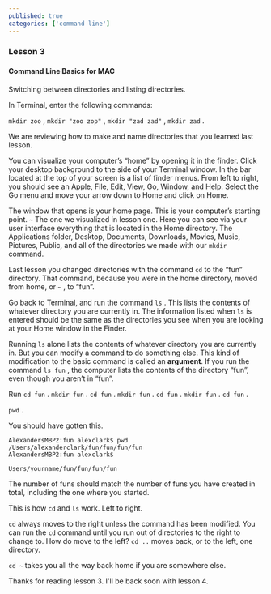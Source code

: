 ```yaml
---
published: true
categories: ['command line']
---
```




### Lesson 3
#### Command Line Basics for MAC

Switching between directories and listing directories. 

In Terminal, enter the following commands:

`mkdir zoo` , `mkdir "zoo zop"` , `mkdir "zad zad"` , `mkdir zad` .

We are reviewing how to make and name directories that you learned last lesson.

You can visualize your computer’s “home” by opening it in the finder. Click your desktop background to the side of your Terminal window. In the bar located at the top of your screen is a list of finder menus. From left to right, you should see an Apple, File, Edit, View, Go, Window, and Help. Select the Go menu and move your arrow down to Home and click on Home.

The window that opens is your home page. This is your computer’s starting point. `~` The one we visualized in lesson one. Here you can see via your user interface everything that is located in the Home directory. The Applications folder, Desktop, Documents, Downloads, Movies, Music, Pictures, Public, and all of the directories we made with our `mkdir` command. 

Last lesson you changed directories with the command `cd` to the “fun” directory. That command, because you were in the home directory, moved from home, or `~` , to “fun”. 

Go back to Terminal, and run the command `ls` . This lists the contents of whatever directory you are currently in. The information listed when `ls` is entered should be the same as the directories you see when you are looking at your Home window in the Finder.

Running `ls` alone lists the contents of whatever directory you are currently in. But you can modify a command to do something else.  This kind of modification to the basic command is called an **argument**. If you run the command `ls fun` , the computer lists the contents of the directory “fun”, even though you aren’t in “fun”.

Run `cd fun` . `mkdir fun` . `cd fun` . `mkdir fun` . `cd fun` . `mkdir fun` . `cd fun` . 

`pwd` .


You should have gotten this. 

```code
AlexandersMBP2:fun alexclark$ pwd
/Users/alexanderclark/fun/fun/fun/fun
AlexandersMBP2:fun alexclark$
```


`Users/yourname/fun/fun/fun/fun`

The number of funs should match the number of funs you have created in total, including the one where you started.

This is how `cd` and `ls` work. Left to right.

`cd` always moves to the right unless the command has been modified. You can run the `cd` command until you run out of directories to the right to change to. How do move to the left? `cd ..` moves back, or to the left, one directory. 

`cd ~`  takes you all the way back home if you are somewhere else.

Thanks for reading lesson 3. I'll be back soon with lesson 4. 
